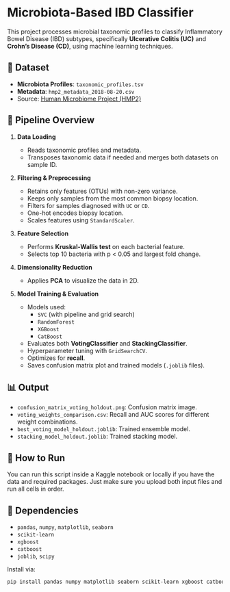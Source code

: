 # Microbiota-Based IBD Classifier

This project processes microbial taxonomic profiles to classify Inflammatory Bowel Disease (IBD) subtypes, specifically **Ulcerative Colitis (UC)** and **Crohn’s Disease (CD)**, using machine learning techniques.

## 📂 Dataset

- **Microbiota Profiles**: `taxonomic_profiles.tsv`
- **Metadata**: `hmp2_metadata_2018-08-20.csv`
- Source: [Human Microbiome Project (HMP2)](https://ibdmdb.org/)

## 🔧 Pipeline Overview

1. **Data Loading**
   - Reads taxonomic profiles and metadata.
   - Transposes taxonomic data if needed and merges both datasets on sample ID.

2. **Filtering & Preprocessing**
   - Retains only features (OTUs) with non-zero variance.
   - Keeps only samples from the most common biopsy location.
   - Filters for samples diagnosed with `UC` or `CD`.
   - One-hot encodes biopsy location.
   - Scales features using `StandardScaler`.

3. **Feature Selection**
   - Performs **Kruskal-Wallis test** on each bacterial feature.
   - Selects top 10 bacteria with p < 0.05 and largest fold change.

4. **Dimensionality Reduction**
   - Applies **PCA** to visualize the data in 2D.

5. **Model Training & Evaluation**
   - Models used:
     - `SVC` (with pipeline and grid search)
     - `RandomForest`
     - `XGBoost`
     - `CatBoost`
   - Evaluates both **VotingClassifier** and **StackingClassifier**.
   - Hyperparameter tuning with `GridSearchCV`.
   - Optimizes for **recall**.
   - Saves confusion matrix plot and trained models (`.joblib` files).

## 📊 Output

- `confusion_matrix_voting_holdout.png`: Confusion matrix image.
- `voting_weights_comparison.csv`: Recall and AUC scores for different weight combinations.
- `best_voting_model_holdout.joblib`: Trained ensemble model.
- `stacking_model_holdout.joblib`: Trained stacking model.

## 🚀 How to Run

You can run this script inside a Kaggle notebook or locally if you have the data and required packages. Just make sure you upload both input files and run all cells in order.

## 🧪 Dependencies

- `pandas`, `numpy`, `matplotlib`, `seaborn`
- `scikit-learn`
- `xgboost`
- `catboost`
- `joblib`, `scipy`

Install via:

```bash
pip install pandas numpy matplotlib seaborn scikit-learn xgboost catboost joblib

